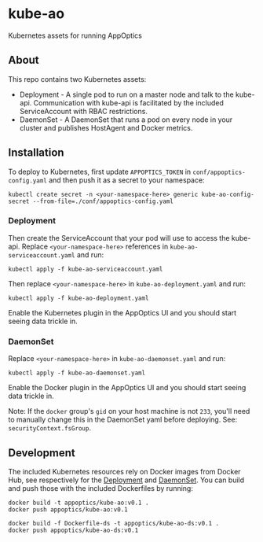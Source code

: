 # kube-ao
Kubernetes assets for running AppOptics

## About

This repo contains two Kubernetes assets:
- Deployment - A single pod to run on a master node and talk to the kube-api. Communication with kube-api is facilitated by the included ServiceAccount with RBAC restrictions.
- DaemonSet - A DaemonSet that runs a pod on every node in your cluster and publishes HostAgent and Docker metrics.

## Installation

To deploy to Kubernetes, first update `APPOPTICS_TOKEN` in `conf/appoptics-config.yaml` and then push it as a secret to your namespace:
```
kubectl create secret -n <your-namespace-here> generic kube-ao-config-secret --from-file=./conf/appoptics-config.yaml
```

### Deployment

Then create the ServiceAccount that your pod will use to access the kube-api. Replace `<your-namespace-here>` references in `kube-ao-serviceaccount.yaml` and run:
```
kubectl apply -f kube-ao-serviceaccount.yaml
```

Then replace `<your-namespace-here>` in `kube-ao-deployment.yaml` and run:
```
kubectl apply -f kube-ao-deployment.yaml
```

Enable the Kubernetes plugin in the AppOptics UI and you should start seeing data trickle in.

### DaemonSet

Replace `<your-namespace-here>` in `kube-ao-daemonset.yaml` and run:
```
kubectl apply -f kube-ao-daemonset.yaml
```

Enable the Docker plugin in the AppOptics UI and you should start seeing data trickle in.

Note: If the `docker` group's `gid` on your host machine is not `233`, you'll need to manually change this in the DaemonSet yaml before deploying. See: `securityContext.fsGroup`.

## Development

The included Kubernetes resources rely on Docker images from Docker Hub, see respectively for the [Deployment](https://hub.docker.com/r/appoptics/kube-ao/) and [DaemonSet](https://hub.docker.com/r/appoptics/kube-ao-ds/). You can build and push those with the included Dockerfiles by running:
```
docker build -t appoptics/kube-ao:v0.1 .
docker push appoptics/kube-ao:v0.1
```
```
docker build -f Dockerfile-ds -t appoptics/kube-ao-ds:v0.1 .
docker push appoptics/kube-ao-ds:v0.1
```
